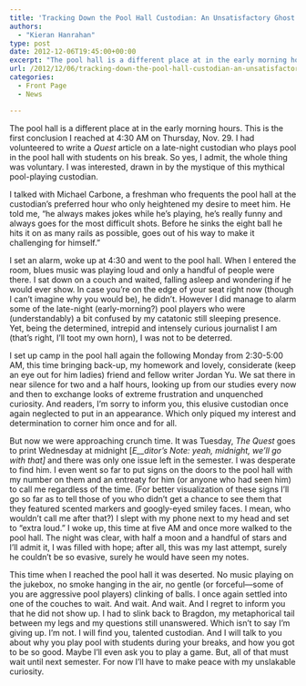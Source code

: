 ```yaml
---
title: 'Tracking Down the Pool Hall Custodian: An Unsatisfactory Ghost Hunt'
authors: 
  - "Kieran Hanrahan"
type: post
date: 2012-12-06T19:45:00+00:00
excerpt: "The pool hall is a different place at in the early morning hours. This is the first conclusion I reached at 4:30 AM on Thursday, Nov. 29, after I'd volunteered to write an article on a late-night custodian who plays pool in the pool hall with students on his break. "
url: /2012/12/06/tracking-down-the-pool-hall-custodian-an-unsatisfactory-ghost-hunt/
categories:
  - Front Page
  - News

---
```

The pool hall is a different place at in the early morning hours. This is the first conclusion I reached at 4:30 AM on Thursday, Nov. 29. I had volunteered to write a _Quest_ article on a late-night custodian who plays pool in the pool hall with students on his break. So yes, I admit, the whole thing was voluntary. I was interested, drawn in by the mystique of this mythical pool-playing custodian.

I talked with Michael Carbone, a freshman who frequents the pool hall at the custodian’s preferred hour who only heightened my desire to meet him. He told me, “he always makes jokes while he’s playing, he’s really funny and always goes for the most difficult shots. Before he sinks the eight ball he hits it on as many rails as possible, goes out of his way to make it challenging for himself.”

I set an alarm, woke up at 4:30 and went to the pool hall. When I entered the room, blues music was playing loud and only a handful of people were there. I sat down on a couch and waited, falling asleep and wondering if he would ever show. In case you’re on the edge of your seat right now (though I can’t imagine why you would be), he didn’t. However I did manage to alarm some of the late-night (early-morning?) pool players who were (understandably) a bit confused by my catatonic still sleeping presence. Yet, being the determined, intrepid and intensely curious journalist I am (that’s right, I’ll toot my own horn), I was not to be deterred.

I set up camp in the pool hall again the following Monday from 2:30-5:00 AM, this time bringing back-up, my homework and lovely, considerate (keep an eye out for him ladies) friend and fellow writer Jordan Yu. We sat there in near silence for two and a half hours, looking up from our studies every now and then to exchange looks of extreme frustration and unquenched curiosity. And readers, I’m sorry to inform you, this elusive custodian once again neglected to put in an appearance. Which only piqued my interest and determination to corner him once and for all.

But now we were approaching crunch time. It was Tuesday, _The Quest_ goes to print Wednesday at midnight [_E__ditor&#8217;s Note: yeah, midnight, we&#8217;ll go with that]_ and there was only one issue left in the semester. I was desperate to find him. I even went so far to put signs on the doors to the pool hall with my number on them and an entreaty for him (or anyone who had seen him) to call me regardless of the time. (For better visualization of these signs I’ll go so far as to tell those of you who didn’t get a chance to see them that they featured scented markers and googly-eyed smiley faces. I mean, who wouldn’t call me after that?) I slept with my phone next to my head and set to “extra loud.” I woke up, this time at five AM and once more walked to the pool hall. The night was clear, with half a moon and a handful of stars and I’ll admit it, I was filled with hope; after all, this was my last attempt, surely he couldn’t be so evasive, surely he would have seen my notes.

This time when I reached the pool hall it was deserted. No music playing on the jukebox, no smoke hanging in the air, no gentle (or forceful—some of you are aggressive pool players) clinking of balls. I once again settled into one of the couches to wait. And wait. And wait. And I regret to inform you that he did not show up. I had to slink back to Bragdon, my metaphorical tail between my legs and my questions still unanswered. Which isn’t to say I’m giving up. I’m not. I will find you, talented custodian. And I will talk to you about why you play pool with students during your breaks, and how you got to be so good. Maybe I’ll even ask you to play a game. But, all of that must wait until next semester. For now I’ll have to make peace with my unslakable curiosity.